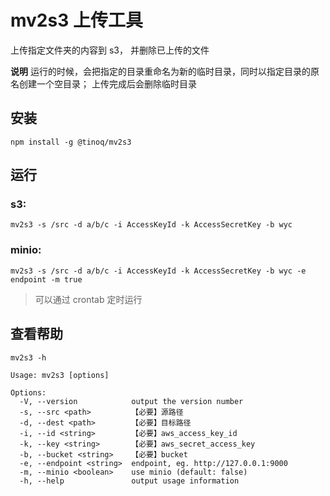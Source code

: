 # mv2s3 上传工具
上传指定文件夹的内容到 s3， 并删除已上传的文件

**说明**
运行的时候，会把指定的目录重命名为新的临时目录，同时以指定目录的原名创建一个空目录；
上传完成后会删除临时目录

## 安装
`npm install -g @tinoq/mv2s3`

## 运行

### s3:
`mv2s3 -s /src -d a/b/c -i AccessKeyId -k AccessSecretKey -b wyc`

### minio:
`mv2s3 -s /src -d a/b/c -i AccessKeyId -k AccessSecretKey -b wyc -e endpoint -m true`

> 可以通过 crontab 定时运行

## 查看帮助

`mv2s3 -h`

```
Usage: mv2s3 [options]

Options:
  -V, --version            output the version number
  -s, --src <path>         【必要】源路径
  -d, --dest <path>        【必要】目标路径
  -i, --id <string>        【必要】aws_access_key_id
  -k, --key <string>       【必要】aws_secret_access_key
  -b, --bucket <string>    【必要】bucket
  -e, --endpoint <string>  endpoint, eg. http://127.0.0.1:9000
  -m, --minio <boolean>    use minio (default: false)
  -h, --help               output usage information
```